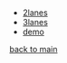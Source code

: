 # 

- [2lanes](/scenarios//2lanes)
- [3lanes](/scenarios//3lanes)
- [demo](/scenarios//demo)

[back to main](/)
